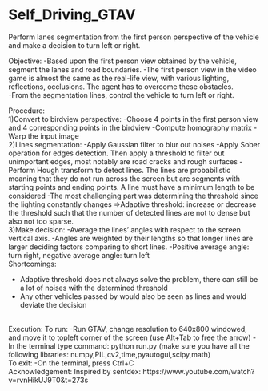 # Self_Driving_GTAV
Perform lanes segmentation from the first person perspective of the vehicle and make a decision to turn left or right.

Objective:
-Based upon the first person view obtained by the vehicle, segment the lanes and road boundaries.
-The first person view in the video game is almost the same as the real-life view, with various lighting, reflections, occlusions. The agent has to overcome these obstacles.   
-From the segmentation lines, control the vehicle to turn left or right.

Procedure: <br />
1)Convert to birdview perspective:
-Choose 4 points in the first person view and 4 corresponding points in the birdview
-Compute homography matrix
-Warp the input image
<br />
2)Lines segmentation:
-Apply Gaussian filter to blur out noises
-Apply Sober operation for edges detection. Then apply a threshold to filter out unimportant edges, most notably are road cracks and rough surfaces
-Perform Hough transform to detect lines. The lines are probabilistic meaning that they do not run across the screen but are segments with starting points and ending points. A line must have a minimum length to be considered
-The most challenging part was determining the threshold since the lighting constantly changes
=>Adaptive threshold: increase or decrease the threshold such that the number of detected lines are not to dense but also not too sparse. 
<br />
3)Make decision:
-Average the lines’ angles with respect to the screen vertical axis.
-Angles are weighted by their lengths so that longer lines are larger deciding factors comparing to short lines.
-Positive average angle: turn right, negative average angle: turn left
<br />
Shortcomings:
- Adaptive threshold does not always solve the problem, there can still be a lot of noises with the determined threshold
- Any other vehicles passed by would also be seen as lines and would deviate the decision
<br />
Execution:
To run:
-Run GTAV, change resolution to 640x800 windowed, and move it to topleft corner of the screen (use Alt+Tab to free the arrow)
-In the terminal type command: python run.py (make sure you have all the following libraries: numpy,PIL,cv2,time,pyautogui,scipy,math)
<br />
To exit:
-On the terminal, press Ctrl+C
<br />
Acknowledgement:
Inspired by sentdex: https://www.youtube.com/watch?v=rvnHikUJ9T0&t=273s
